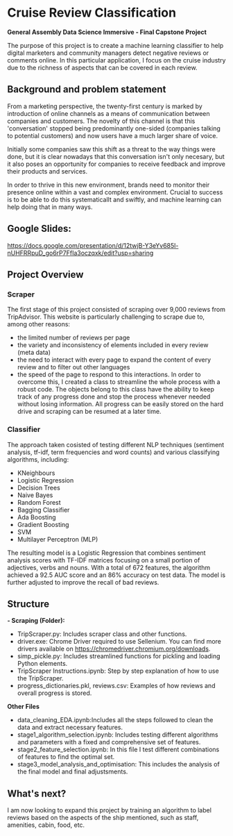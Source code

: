# Cruise Review Classification


**General Assembly Data Science Immersive - Final Capstone Project** 

The purpose of this project is to create a machine learning classifier to help digital marketers and community managers detect negative reviews or comments online. In this particular application, I focus on the cruise industry due to the richness of aspects that can be covered in each review.

## Background and problem statement

From a marketing perspective, the twenty-first century is marked by introduction of online channels as a means of communication between companies and customers. The novelty of this channel is that this 'conversation' stopped being predominantly one-sided (companies talking to potential customers) and now users have a much larger share of voice.

Initially some companies saw this shift as a threat to the way things were done, but it is clear nowadays that this conversation isn't only necesary, but it also poses an opportunity for companies to receive feedback and improve their products and services.

In order to thrive in this new environment, brands need to monitor their presence online within a vast and complex  environment. Crucial to success is to be able to do this systematicallt and swiftly, and machine learning can help doing that in many ways. 

## Google Slides:
https://docs.google.com/presentation/d/12twjB-Y3eYv685l-nUHFRRpuD_go6rP7FfIa3oczqxk/edit?usp=sharing
## Project Overview

### Scraper

The first stage of this project consisted of scraping over 9,000 reviews from TripAdvisor. This website is particularly challenging to scrape due to, among other reasons:
- the limited number of reviews per page
- the variety and inconsistency of elements included in every review (meta data)
- the need to interact with every page to expand the content of every review and to filter out other languages
- the speed of the page to respond to this interactions.
In order to overcome this, I created a class to streamline the whole process with a robust code. The objects belong to this class have the ability to keep track of any progress done and stop the process whenever needed without losing information. All progress can be easily stored on the hard drive and scraping can be resumed at a later time. 

### Classifier

The approach taken cosisted of testing different NLP techniques (sentiment analysis, tf-idf, term frequencies and word counts) and various classifying algorithms, including:
- KNeighbours
- Logistic Regression
- Decision Trees
- Naive Bayes
- Random Forest
- Bagging Classifier
- Ada Boosting
- Gradient Boosting
- SVM
- Multilayer Perceptron (MLP)

The resulting model is a Logistic Regression that combines sentiment analysis scores with TF-IDF matrices focusing on a small portion of adjectives, verbs and nouns. With a total of 672 features, the algorithm achieved a 92.5 AUC score and an 86% accuracy on test data. The model is further adjusted to improve the recall of bad reviews. 

## Structure

**- Scraping (Folder):**
  - TripScraper.py: Includes scraper class and other functions. 
  - driver.exe: Chrome Driver required to use Sellenium. You can find more drivers available on https://chromedriver.chromium.org/downloads.
  - simp_pickle.py: Includes streamlined functions for pickling and loading Python elements.
  - TripScraper Instructions.ipynb: Step by step explanation of how to use the TripScraper.
  - progress_dictionaries.pkl, reviews.csv: Examples of how reviews and overall progress is stored.

**Other Files**
- data_cleaning_EDA.ipynb:Includes all the steps followed to clean the data and extract necessary features.
- stage1_algorithm_selection.ipynb: Includes testing different algorithms and parameters with a fixed and comprehensive set of features.
- stage2_feature_selection.ipynb: In this file I test different combinations of features to find the optimal set.
- stage3_model_analysis_and_optimisation: This includes the analysis of the final model and final adjustsments. 

## What's next?
I am now looking to expand this project by training an algorithm to label reviews based on the aspects of the ship mentioned, such as staff, amenities, cabin, food, etc.
